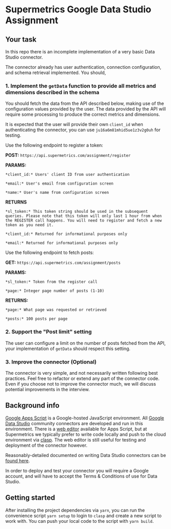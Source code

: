 # Supermetrics Google Data Studio Assignment

## Your task

In this repo there is an incomplete implementation of a very basic Data Studio connector.

The connector already has user authentication, connection configuration, and schema retrieval implemented. You should,

### 1. Implement the `getData` function to provide all metrics and dimensions described in the schema

You should fetch the data from the API described below, making use of the configuration values provided by the user. The data provided by the API will require some processing to produce the correct metrics and dimensions.

It is expected that the user will provide their own `client_id` when authenticating the connector, you can use `ju16a6m81mhid5ue1z3v2g0uh` for testing.

Use the following endpoint to register a token:

**POST:** `https://api.supermetrics.com/assignment/register`

**PARAMS:**

```
*client_id:* Users' client ID from user authentication

*email:* User's email from configuration screen

*name:* User's name from configuration screen
```

**RETURNS**

```
*sl_token:* This token string should be used in the subsequent queries. Please note that this token will only last 1 hour from when the REGISTER call happens. You will need to register and fetch a new token as you need it.

*client_id:* Returned for informational purposes only

*email:* Returned for informational purposes only
```

Use the following endpoint to fetch posts:

**GET:** `https://api.supermetrics.com/assignment/posts`

**PARAMS:**

```
*sl_token:* Token from the register call

*page:* Integer page number of posts (1-10)
```

**RETURNS:**

```
*page:* What page was requested or retrieved

*posts:* 100 posts per page
```

### 2. Support the "Post limit" setting

The user can configure a limit on the number of posts fetched from the API, your implementation of `getData` should respect this setting.

### 3. Improve the connector (Optional) 

The connector is very simple, and not necessarily written following best practices. Feel free to refactor or extend any part of the connector code. Even if you choose not to improve the connector much, we will discuss potential improvements in the interview.

## Background info

[Google Apps Script](https://developers.google.com/apps-script) is a Google-hosted JavaScript environment. All [Google Data Studio](https://datastudio.google.com/) community connectors are developed and run in this environment. There is a [web editor](https://script.google.com/home/start) available for Apps Script, but at Supermetrics we typically prefer to write code locally and push to the cloud environment via [clasp](https://github.com/google/clasp). The web editor is still useful for testing and deployment of the connector however.

Reasonably-detailed documented on writing Data Studio connectors can be [found here](https://developers.google.com/datastudio/connector).

In order to deploy and test your connector you will require a Google account, and will have to accept the Terms & Conditions of use for Data Studio.

## Getting started

After installing the project dependencies via `yarn`, you can run the convenience script `yarn setup` to login to `clasp` and create a new script to work with. You can push your local code to the script with `yarn build`. 